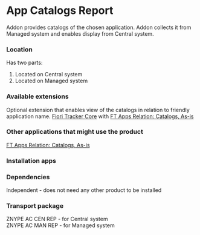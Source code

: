 # App Catalogs Report

Addon provides catalogs of the chosen application. Addon collects it from Managed system and enables display from Central system.

### Location
Has two parts:
1. Located on Central system
2. Located on Managed system

### Available extensions
Optional extension that enables view of the catalogs in relation to friendly application name.
[Fiori Tracker Core](ft-core.md) with [FT Apps Relation: Catalogs, As-is](ft-apps-rel-catalogs-asis.md)

### Other applications that might use the product
[FT Apps Relation: Catalogs, As-is](ft-apps-rel-catalogs-asis.md)

### Installation apps


### Dependencies
Independent - does not need any other product to be installed

### Transport package
ZNYPE AC CEN REP - for Central system<br>
ZNYPE AC MAN REP - for Managed system


